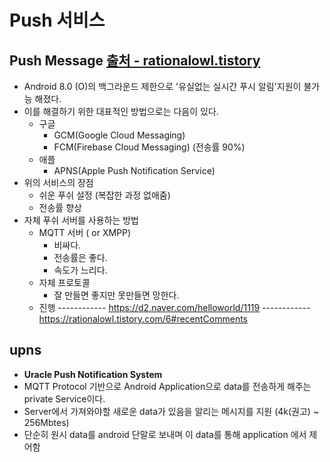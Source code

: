 Push 서비스
===

Push Message [출처 - rationalowl.tistory](https://rationalowl.tistory.com/6)
---
* Android 8.0 (O)의 백그라운드 제한으로 '유실없는 실시간 푸시 알림'지원이 불가능 해졌다.
* 이를 해결하기 위한 대표적인 방법으로는 다음이 있다.
  * 구글
    * GCM(Google Cloud Messaging)
    * FCM(Firebase Cloud Messaging) (전송률 90%)
  * 애플
    * APNS(Apple Push Notification Service)
* 위의 서비스의 장점
  * 쉬운 푸쉬 설정 (복잡한 과정 없애줌)
  * 전송률 향상
* 자체 푸쉬 서버를 사용하는 방법
  * MQTT 서버 ( or XMPP)
    * 비싸다.
    * 전송률은 좋다.
    * 속도가 느리다.
  * 자체 프로토콜
    * 잘 만들면 좋지만 못만들면 망한다.
  * 진행 ------------ https://d2.naver.com/helloworld/1119
   ------------ https://rationalowl.tistory.com/6#recentComments


upns
---
* **Uracle Push Notification System**
* MQTT Protocol 기반으로 Android Application으로 data를 전송하게 해주는 private Service이다.
* Server에서 가져와야할 새로운 data가 있음을 알리는 메시지를 지원 (4k(권고) ~ 256Mbtes)
* 단순히 원시 data를 android 단말로 보내며 이 data를 통해 application 에서 제어함
